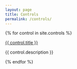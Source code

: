 ```yaml
---
layout: page
title: Controls
permalink: /controls/
---
```


{% for control in site.controls %}
  <p>
    <a href="{{ site.baseurl }}{{ control.url }}">{{ control.title }}</a>
  </p>
  <p>{{ control.description }}</p>
{% endfor %}


